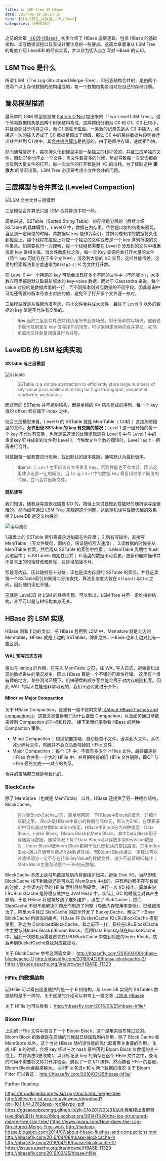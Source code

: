 ```yaml
---
title: 从 LSM Tree 到 HBase
date: 2017-05-18 10:27:15
tags: [分布式算法,大数据,LSM,HBase]
categories: 分布式理论
---
```


之前的文章 [《初涉 HBase》](https://leonlibraries.github.io/2017/04/13/初涉HBase/) 初步介绍了 HBase 底层逻辑，包括 HBase 的基础架构、读写数据流程以及表设计要注意的一些要点。这篇文章着重从 LSM Tree 的角度介绍 LevelDB 的经典实现，并以此为切入点加深对 HBase 的认知。

## LSM Tree 是什么
所谓 LSM（The Log-Structured Merge-Tree），即日志结构合并树，是由两个或两个以上存储数据的结构组成的，每一个数据结构各自对应自己的存储介质。

## 简易模型描述

最简单的 LSM 模型是是被 [Patrick O'Neil](https://en.wikipedia.org/wiki/Patrick_O%27Neil) 提出来的『Two-Level LSM Tree』。这个简易数据结构是由两个树状结构构成，这两颗树分别为 C0 和 C1。C0 比较小，并且全部驻于内存之中，而 C1 则驻于磁盘。一条新的记录先是从 C0 中插入，如果这一次的插入造成了 C0 数据量超出了阀值，那么 C0 中的某些数据片段则会迁出并合并到 C1 树中。其[合并排序算法](https://en.wikipedia.org/wiki/Merge_sort)是批量的，由于是顺序存储，速度相当快。

然而通常情况下，每次持久化到硬盘中是一条独立的线程做的，并且生成单独的文件，因此C1树也不止一个文件，当文件数变多的时候，势必导致每一次查询都会涉及到大量文件的打开，每一次文件的打开都是对 I/O 的消耗。为了控制这种 **读放大** 的情况出现，LSM Tree 必须要考虑小文件合并的问题。

## 三层模型与合并算法 (Leveled Compaction)

![LSM 合并文件三层模型](LSM_Tree.png)

三层模型合并算法只是 LSM 合并算法中的一种。

简单来说，SSTable（Sorted String Table） 的存储是分层的（后续介绍 SSTable 的具体模型），Level 0 中，数据在内存里，往往是以树的结构来展现，当达到一定阀值的时候，其数据以 key 值作为索引，并排列成有序的数据持久化到磁盘上，每个线程在磁盘上对应一个独立的文件或者是一个 key 序列范围的文件集合。如果要执行一次搜索，每一个线程都需要在 Level 0 涉及到的文件中根据指定 key 查相关值。当文件数膨胀之后，每一次 Key 查询将会打开大量的文件（同个 key 可能存在于多个文件中），涉及到大量的 I/O 交互，这样性能很差。这里的检索算法复杂度通常为``O(Klg(n))`` K 为文件打开数。

在 Level 0 中一个特定的 key 可能会出现在多个不同的文件中（不同版本），大多数应用里都是默认取最新版本的 key-value 数据。而对于 Cassandra 来说，每个 value 对应的是数据库里的一行，而不同版本则对应数据的不同字段。因此查询中可能还需要带版本号查出对应的值，避免不了打开多个文件逐一校对。

三层模型就是从性能角度考虑，将小文件合并成大文件，且除了 Level 0 以外的数据的 key 值是不允许有交集的。

>**tips**:当然三层合并算法并非适用所有业务场景，对于简单的写场景，或者说少量涉及到重复 key 值写操作的场景，可以采用更简单的合并算法，如简单监测文件数量阀值进行合并等。

## LevelDB 的 LSM 经典实现

#### SSTable 与三层模型

![sstable](xsstable.png)

> SSTable is a simple abstraction to efficiently store large numbers of key-value pairs while optimizing for high throughput, sequential read/write workloads.

而这里的 SSTable 并不是树结构，而是单纯的 KV 结构组成的序列，每一个 key 值的 offset 都存储于 index 之中。

结合三层模型来看，Level 0 的 SSTable 就是 MemTable（ C0树 ）直接刷进磁盘的文件，**允许出现 SSTable 的 key 有交集的情况**；Level 1 这一层开始的每一个 key 不允许有交集，也就是说这里的处理逻辑是将 Level 0 中与 Level 1 中的 重复key 归并成新的文件到 Level 1。当触发文件个数的阀值时，Level 1 向上一层再进行合并。

对数据每一层都要进行检索，找出默认的版本数据，通常默认为最新版本。

>**tips**:Ln 与 Ln+1 也不应该有太多重复 key，否则性能也不会太好，因此这里建议设置一定的阀值，当 Ln 与 Ln+1 中的数据 key 重复超过某个阀值的时候，立马合并出新文件。


#### 随机读写

我们知道，随机读写是很吃磁盘 I/O 的，物理上来说要做到性能好的随机读写是很难的。然而如何通过 LSM Tree 来规避这个问题，达到随机读写性能优越的效果呢？LevelDB 是这么约束的。

![读写流程](readwrite.png)

1.磁盘上的 SSTable 索引需要永远加载在内存里；
2.所有写操作，直接写 MemTable （写文件缓存，即内存，保证随机写入速度）；
3.读数据的时候先从 MemTable 检索，然后再从 SSTable 的索引中检索；
4.MemTable 周期性 flush 到磁盘中；
5.SSTables 周期性合并；
6.落盘的数据不可变更，更新和删除操作并不是真正的物理修改和删除，只是增加版本号。

写是写内存，因此随机写十分快；读也是读内存里的 SSTable 的索引，并且这里每一个SSTable索引如果用二分法查找，算法复杂度大致在 ``O(lg(n))``与``O(n)``之间，因此随机读也不慢。

这就是 LevelDB 对 LSM 的经典实现，可以看出，LSM Tree 并不一定维持树结构，甚至可以是与树结构本身无关。


## HBase 的 LSM 实现
HBase 则和上边的类似，把 HBase 套用到 LSM 中，Memstore 就是上边的 Memtable，HFiles 就是上边的 SSTables，除此之外，HBase 也和上边对比有一些区别。

#### WAL 预写日志支持
类似与 binlog 的作用，在写入 MemTable 之前，往 WAL 写入日志，避免宕机出现的数据丢失的情况发生。因此 HBase 算是一个不错的可靠性存储。
这里有个很有趣的地方，某些测试环境下，机械硬盘的顺序写性能会高于对内存的随机写。因此 WAL 的写入性能是非常可观的，我们不必对此过于介怀。

#### Minor vs Major Compaction
关于 HBase Compaction，这里有一篇不错的文章[《About HBase flushes and compactions》](http://hadoop-hbase.blogspot.com/2014/07/about-hbase-flushes-and-compactions.html)，这篇文章告诉我们为什么要做 Compaction，以及如何通过参数来控制 Compaction 的时机和粒度。
接下来我们来看看 HBase 的两种 Compaction 策略，

* Minor Compaction： 根据配置策略，自动检查小文件，合并到大文件，从而减少碎片文件，然而并不会立马删除掉旧 HFile 文件；
* Major Compaction： 每个 CF 中，不管有多少个 HFiles 文件，最终都是将 HFiles 合并到一个大的 HFile 中，并且把所有的旧 HFile 文件删除，即CF 与 HFile 最终变成一一对应的关系。

合并的策略都已经是参数化的。

### BlockCache
除了 MemStore（也就是 MemTable） 以外，HBase 还提供了另一种缓存结构，BlockCache。

>在介绍BlockCache之前，简单地回顾一下HBase中Block的概念，详细介绍戳这里。 Block是HBase中最小的数据存储单元，默认为64K，在建表语句中可以通过参数BlockSize指定。HBase中Block分为四种类型：Data Block，Index Block，Bloom Block和Meta Block。其中Data Block用于存储实际数据，通常情况下每个Data Block可以存放多条KeyValue数据对；Index Block和Bloom Block都用于优化随机读的查找路径，其中Index Block通过存储索引数据加快数据查找，而Bloom Block通过一定算法可以过滤掉部分一定不存在待查KeyValue的数据文件，减少不必要的IO操作；Meta Block主要存储整个HFile的元数据。

BlockCache 本质上是将热数据放到内存里维护起来，避免 Disk I/O，当然即使 BlockCache 找不到数据还是可以去 MemStore 中找的，只有两边都不存在数据的时候，才会读内存里的 HFile 索引寻址到硬盘，进行一次 I/O 操作。简单来说 LRUBlockCache 是将缓存维护在 JVM Heap 中，实际上 GC 的时候会对其产生影响，于是 HBase 将缓存放到了堆外维护 ，诞生了 SlabCache ，然而 SlabCache 不但不能解决问题反而制造了问题（导致内存使用率变低），已经被淘汰了。阿里大牛经过 SlabCache 的启示开发了 BucketCache，解决了 HBase BlockCache 所面临的痛点，HBase 将 BucketCache 和 LRUBlockCache 搭配使用，称之为 CombinedBlockCache。和之前不一样，系统在LRUBlockCache中主要存储Index Block和Bloom Block，而将Data Block存储在BucketCache中。因此一次随机读需要首先在LRUBlockCache中查到对应的Index Block，然后再到BucketCache查找对应数据块。

关于 BlockCache 参考这两篇文章：
http://hbasefly.com/2016/04/08/hbase-blockcache-1/
http://hbasefly.com/2016/04/26/hbase-blockcache-2/
https://issues.apache.org/jira/browse/HBASE-11323

### HFile 的数据结构
![HFile](hfile.png)
可以看出这里维护的是一个 B 树结构，与 LevelDB 实现的 SSTables 数据结构是不一样的，关于这里的介绍可以参考上一篇文章 [《初涉 HBase》](https://leonlibraries.github.io/2017/04/13/初涉HBase/)

关于 HFile 也可以看看：
http://hbasefly.com/2016/03/25/hbase-hfile/

### Bloom Filter
上边的 HFile 文件中包含了一个 Bloom Block，这个是用来做布隆过滤的。Bloom Block 的数据是在启动的时候就已经加载到内存里，除了 Block Cache 和 MemStore 以外，这个也对 HBase 随机读性能的优化起着至关重要的作用。
生成 HFile 的时候，会将 key 经过三次 hash 最终落到 Bloom Block 位数组的某三位上，并将其由0更改成1，以此标记该 key 的确存在这个 HFile 文件之中，查询的时候不需要将文件打开并检索，避免了一次 I/O 操作。然而随着 HFile 的膨胀，Bloom Block会越来越大。
![HFile 包含x 和 y 两个数据的情况](BloomFilter.png)
关于 Bloom Filter 可以看这：
http://hbasefly.com/2016/03/25/hbase-hfile/


Further Reading:

https://en.wikipedia.org/wiki/Log-structured_merge-tree
http://citeseerx.ist.psu.edu/viewdoc/download?doi=10.1.1.44.2782&rep=rep1&type=pdf
https://ggaaooppeenngg.github.io/zh-CN/2017/03/31/从朴素解释出发解释leveldb的设计/
https://blog.acolyer.org/2014/11/26/the-log-structured-merge-tree-lsm-tree/
https://www.quora.com/How-does-the-Log-Structured-Merge-Tree-work
http://hadoop-hbase.blogspot.com/2014/07/about-hbase-flushes-and-compactions.html
http://hbasefly.com/2016/04/08/hbase-blockcache-1/
http://hbasefly.com/2016/04/26/hbase-blockcache-2/
https://issues.apache.org/jira/browse/HBASE-11323
http://hbasefly.com/2016/03/25/hbase-hfile/
